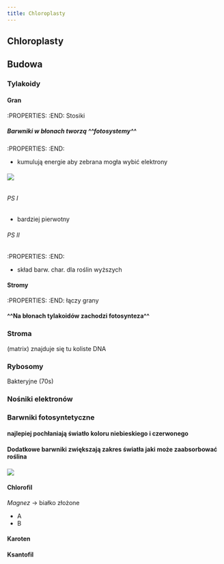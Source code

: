 ```yaml
---
title: Chloroplasty
---
```


## **Chloroplasty**
## Budowa
### Tylakoidy
#### Gran
:PROPERTIES:
:END:
Stosiki
##### Barwniki w błonach tworzą ^^fotosystemy^^
:PROPERTIES:
:END:
- kumulują energie aby zebrana mogła wybić elektrony
###### ![](https://media.discordapp.net/attachments/738092871021756817/831773821064314910/unknown.png?width=720&height=437)
###### PS I 
- bardziej pierwotny
###### PS II 
:PROPERTIES:
:END:
- skład barw. char. dla roślin wyższych
#### Stromy
:PROPERTIES:
:END:
łączy grany
#### ^^Na błonach tylakoidów zachodzi fotosynteza^^
### Stroma
(matrix) znajduje się tu koliste DNA
### Rybosomy
Bakteryjne (70s)
### Nośniki elektronów
### Barwniki fotosyntetyczne
#### najlepiej pochłaniają światło koloru **niebieskiego i czerwonego**
#### Dodatkowe barwniki **zwiększają zakres światła** jaki może zaabsorbować roślina
#### ![](https://media.discordapp.net/attachments/738092871021756817/831767972518821908/unknown.png?width=720&height=320)
#### Chlorofil
_Magnez_ → białko złożone
- A
- B
#### Karoten
#### Ksantofil

